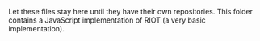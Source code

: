 Let these files stay here until they have their own
repositories. This folder contains a JavaScript
implementation of RIOT (a very basic implementation).
